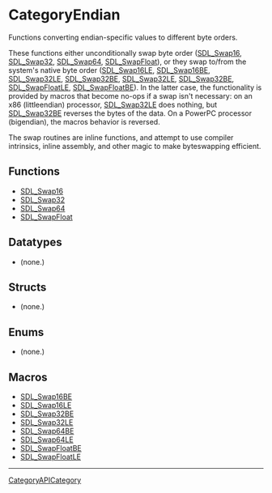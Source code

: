 # CategoryEndian

Functions converting endian-specific values to different byte orders.

These functions either unconditionally swap byte order
([SDL_Swap16](SDL_Swap16), [SDL_Swap32](SDL_Swap32),
[SDL_Swap64](SDL_Swap64), [SDL_SwapFloat](SDL_SwapFloat)), or they swap
to/from the system's native byte order ([SDL_Swap16LE](SDL_Swap16LE),
[SDL_Swap16BE](SDL_Swap16BE), [SDL_Swap32LE](SDL_Swap32LE),
[SDL_Swap32BE](SDL_Swap32BE), [SDL_Swap32LE](SDL_Swap32LE),
[SDL_Swap32BE](SDL_Swap32BE), [SDL_SwapFloatLE](SDL_SwapFloatLE),
[SDL_SwapFloatBE](SDL_SwapFloatBE)). In the latter case, the functionality
is provided by macros that become no-ops if a swap isn't necessary: on an
x86 (littleendian) processor, [SDL_Swap32LE](SDL_Swap32LE) does nothing,
but [SDL_Swap32BE](SDL_Swap32BE) reverses the bytes of the data. On a
PowerPC processor (bigendian), the macros behavior is reversed.

The swap routines are inline functions, and attempt to use compiler
intrinsics, inline assembly, and other magic to make byteswapping
efficient.

<!-- END CATEGORY DOCUMENTATION -->

## Functions

<!-- DO NOT HAND-EDIT CATEGORY LISTS, THEY ARE AUTOGENERATED AND WILL BE OVERWRITTEN, BASED ON TAGS IN INDIVIDUAL PAGE FOOTERS. EDIT THOSE INSTEAD. -->
<!-- BEGIN CATEGORY LIST: CategoryEndian, CategoryAPIFunction -->
- [SDL_Swap16](SDL_Swap16)
- [SDL_Swap32](SDL_Swap32)
- [SDL_Swap64](SDL_Swap64)
- [SDL_SwapFloat](SDL_SwapFloat)
<!-- END CATEGORY LIST -->

## Datatypes

<!-- DO NOT HAND-EDIT CATEGORY LISTS, THEY ARE AUTOGENERATED AND WILL BE OVERWRITTEN, BASED ON TAGS IN INDIVIDUAL PAGE FOOTERS. EDIT THOSE INSTEAD. -->
<!-- BEGIN CATEGORY LIST: CategoryEndian, CategoryAPIDatatype -->
- (none.)
<!-- END CATEGORY LIST -->

## Structs

<!-- DO NOT HAND-EDIT CATEGORY LISTS, THEY ARE AUTOGENERATED AND WILL BE OVERWRITTEN, BASED ON TAGS IN INDIVIDUAL PAGE FOOTERS. EDIT THOSE INSTEAD. -->
<!-- BEGIN CATEGORY LIST: CategoryEndian, CategoryAPIStruct -->
- (none.)
<!-- END CATEGORY LIST -->

## Enums

<!-- DO NOT HAND-EDIT CATEGORY LISTS, THEY ARE AUTOGENERATED AND WILL BE OVERWRITTEN, BASED ON TAGS IN INDIVIDUAL PAGE FOOTERS. EDIT THOSE INSTEAD. -->
<!-- BEGIN CATEGORY LIST: CategoryEndian, CategoryAPIEnum -->
- (none.)
<!-- END CATEGORY LIST -->

## Macros

<!-- DO NOT HAND-EDIT CATEGORY LISTS, THEY ARE AUTOGENERATED AND WILL BE OVERWRITTEN, BASED ON TAGS IN INDIVIDUAL PAGE FOOTERS. EDIT THOSE INSTEAD. -->
<!-- BEGIN CATEGORY LIST: CategoryEndian, CategoryAPIMacro -->
- [SDL_Swap16BE](SDL_Swap16BE)
- [SDL_Swap16LE](SDL_Swap16LE)
- [SDL_Swap32BE](SDL_Swap32BE)
- [SDL_Swap32LE](SDL_Swap32LE)
- [SDL_Swap64BE](SDL_Swap64BE)
- [SDL_Swap64LE](SDL_Swap64LE)
- [SDL_SwapFloatBE](SDL_SwapFloatBE)
- [SDL_SwapFloatLE](SDL_SwapFloatLE)
<!-- END CATEGORY LIST -->


----
[CategoryAPICategory](CategoryAPICategory)

